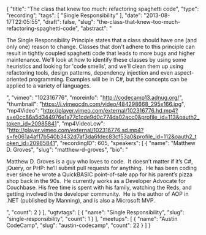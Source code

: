 {
  "title": "The class that knew too much: refactoring spaghetti code",
  "type": "recording",
  "tags": [
    "Single Responsibility"
  ],
  "date": "2013-08-17T22:05:55",
  "draft": false,
  "slug": "the-class-that-knew-too-much-refactoring-spaghetti-code",
  "abstract": "<p>The Single Responsibility Principle states that a class should have one (and only one) reason to change. Classes that don't adhere to this principle can result in tightly coupled spaghetti code that leads to more bugs and higher maintenance. We'll look at how to identify these classes by using some heuristics and looking for 'code smells', and we'll clean them up using refactoring tools, design patterns, dependency injection and even aspect-oriented programming. Examples will be in C#, but the concepts can be applied to a variety of languages.</p>",
  "vimeo": "102316776",
  "moreinfo": "http://codecamp13.adnug.org/",
  "thumbnail": "https://i.vimeocdn.com/video/484298668_295x166.jpg",
  "mp4Video": "http://player.vimeo.com/external/102316776.hd.mp4?s=e0cc86a5d344976e1a77c1cde9d0c774da02acc0&profile_id=113&oauth2_token_id=20985841",
  "mp4VideoLow": "http://player.vimeo.com/external/102316776.sd.mp4?s=fe061a4af17b540b3432d7af3da6fdec83cf53a0&profile_id=112&oauth2_token_id=20985841",
  "recordingID": 605,
  "speakers": [
    {
      "name": "Matthew D. Groves",
      "slug": "matthew-d-groves",
      "bio": "<p>Matthew D. Groves is a guy who loves to code.  It doesn’t matter if it’s C#, jQuery, or PHP: he’ll submit pull requests for anything.  He has been coding ever since he wrote a QuickBASIC point-of-sale app for his parent’s pizza shop back in the 90s.  He currently works as a Developer Advocate for Couchbase. His free time is spent with his family, watching the Reds, and getting involved in the developer community.  He is the author of AOP in .NET (published by Manning), and is also a Microsoft MVP.</p>",
      "count": 2
    }
  ],
  "ugtvtags": [
    {
      "name": "Single Responsibility",
      "slug": "single-responsibility",
      "count": 1
    }
  ],
  "meetups": [
    {
      "name": "Austin CodeCamp",
      "slug": "austin-codecamp",
      "count": 22
    }
  ]
}